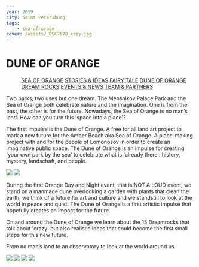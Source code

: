 ```yaml
---
year: 2019
city: Saint Petersburg
tags:
    - sea-of-orage
cover: /assets/_DSC7078_copy.jpg
---
```


# DUNE OF ORANGE

<Menu>
<a href="/sea-of-orange">SEA OF ORANGE</a>
<a href="/sea-of-orange/stories-and-ideas">STORIES & IDEAS</a>
<a href="/sea-of-orange/fairytale">FAIRY TALE</a>
<a href="/sea-of-orange/dune-of-orange">DUNE OF ORANGE</a>
<a href="/sea-of-orange/dreamrocks">DREAM ROCKS</a>
<a href="/sea-of-orange/events-and-news">EVENTS & NEWS</a>
<a href="/sea-of-orange/team-and-partners">TEAM & PARTNERS</a>
</Menu>

Two parks, two uses but one dream. The Menshikov Palace Park and the Sea of Orange both celebrate nature and the imagination. One is from the past, the other is for the future. Nowadays, the Sea of Orange is no man’s land. How can you turn this 'space into a place'?

The first impulse is the Dune of Orange. A free for all land art project to mark a new future for the Amber Beach aka Sea of Orange. A place-making project with and for the people of Lomonosov in order to create an imaginative public space. The Dune of Orange is an impulse for creating 'your own park by the sea' to celebrate what is 'already there': history, mystery, landschaft, and people.

<Carousel>
<img src="/assets/sea-of-orange/sorange_5_1.jpg"/>
<img src="/assets/DJI_0169 copy.jpg"/>    
</Carousel>

During the first Orange Day and Night event, that is NOT A LOUD event, we stand on a manmade dune overlooking a garden with plants that clean the earth, we think of a future for art and culture and we standstill to look at the world in peace and quiet. The Dune of Orange is a first artistic impulse that hopefully creates an impact for the future.

On and around the Dune of Orange we learn about the 15 Dreamrocks that talk about 'crazy' but also realistic ideas that could become the first small steps for this new future.

From no man’s land to an observatory to look at the world around us.

<Carousel>
<img src="/assets/sea-of-orange/sorange_5_2.jpg"/>
<img src="/assets/sea-of-orange/sorange_5_3.jpg"/>
<img src="/assets/DJI_0113 copy.jpg"/>
<img src="/assets/DJI_0118 copy.jpg"/>    
</Carousel>
